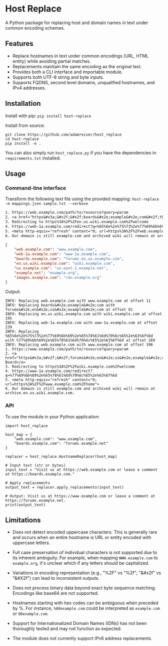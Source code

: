 # Host Replace

A Python package for replacing host and domain names in text under common encoding schemes.

## Features

- Replace hostnames in text under common encodings (URL, HTML entity) while avoiding partial matches.
- Replacements maintain the same encoding as the original text.
- Provides both a CLI interface and importable module.
- Supports both UTF-8 string and byte inputs.
- Supports FQDNS, second level domains, unqualified hostnames, and IPv4 addresses.

## Installation

Install with pip: `pip install host-replace`

Install from source:
```
git clone https://github.com/adamreiser/host_replace
cd host-replace
pip install -e .
```

You can also simply run `host_replace.py` if you have the dependencies in `requirements.txt` installed.

## Usage

### Command-line interface

Transform the following text file using the provided mapping: `host-replace -m mappings.json sample.txt --verbose`

```sample.txt
1. https://web.example.com/path/to/resource?query=param
2. <a href="https&#x3a;&#x2f;&#x2f;boards&#x2e;example&#x2e;com&#x2f;thread&#x2f;123">Discussion Board</a>
3. Redirecting to https%3A%2F%2Fen.us.wiki.example.com%2Fwelcome
4. https://web-1a.example.com/redirect?q=%65%6e%2e%75%73%2e%77%69%6b%69%2e%65%78%61%6d%70%6c%65%2e%63%6f%6d
5. <meta http-equiv="refresh" content="0; url=https%3A%2F%2Fweb.example.com%2Fhome">
6. Our domain is still example.com and archived wiki will remain at archive.en.us.wiki.example.com.
```

```mappings.json
{
    "web.example.com": "www.example.com",
    "web-1a.example.com": "www-1a.example.com",
    "boards.example.com": "forums.en.us.example.com",
    "en.us.wiki.example.com": "wiki.example.com",
    "us.example.com": "us-east-1.example.net",
    "example.net": "example.org",
    "images.example.com": "cdn.example.org"
}
```

Output:
```
INFO: Replacing web.example.com with www.example.com at offset 11
INFO: Replacing boards&#x2e;example&#x2e;com with forums&#x2e;en&#x2e;us&#x2e;example&#x2e;com at offset 91
INFO: Replacing en.us.wiki.example.com with wiki.example.com at offset 195
INFO: Replacing web-1a.example.com with www-1a.example.com at offset 239
INFO: Replacing %65%6e%2e%75%73%2e%77%69%6b%69%2e%65%78%61%6d%70%6c%65%2e%63%6f%6d with %77%69%6b%69%2e%65%78%61%6d%70%6c%65%2e%63%6f%6d at offset 269
INFO: Replacing web.example.com with www.example.com at offset 396
1. https://www.example.com/path/to/resource?query=param
2. <a href="https&#x3a;&#x2f;&#x2f;forums&#x2e;en&#x2e;us&#x2e;example&#x2e;com&#x2f;thread&#x2f;123">Discussion Board</a>
3. Redirecting to https%3A%2F%2Fwiki.example.com%2Fwelcome
4. https://www-1a.example.com/redirect?q=%77%69%6b%69%2e%65%78%61%6d%70%6c%65%2e%63%6f%6d
5. <meta http-equiv="refresh" content="0; url=https%3A%2F%2Fwww.example.com%2Fhome">
6. Our domain is still example.com and archived wiki will remain at archive.en.us.wiki.example.com.
```

### API

To use the module in your Python application:

```python3
import host_replace

host_map = {
    "web.example.com": "www.example.com",
    "boards.example.com": "forums.example.net"
}

replacer = host_replace.HostnameReplacer(host_map)

# Input text (str or bytes)
input_text = "Visit us at https://web.example.com or leave a comment at https://boards.example.com."

# Apply replacements
output_text = replacer.apply_replacements(input_text)

# Output: Visit us at https://www.example.com or leave a comment at https://forums.example.net.
print(output_text)
```

## Limitations

- Does not detect encoded uppercase characters. This is generally rare and occurs when an entire hostname is URL or entity encoded with uppercase letters.

- Full case preservation of individual characters is not supported due to its inherent ambiguity. For example, when mapping `WWW.example.com` to `example.org`, it's unclear which if any letters should be capitalized.

- Variations in encoding representation (e.g., "%2F" vs "%2f"; "&#x2f" vs "&#X2f") can lead to inconsistent outputs.

- Does not process binary data beyond exact byte sequence matching. Encodings like base64 are not supported.

- Hostnames starting with hex codes can be ambiguous when preceded by %. For instance, `%00example.com` could be interpreted as `example.com` or `00example.com`.

- Support for Internationalized Domain Names (IDNs) has not been thoroughly tested and may not function as expected.

- The module does not currently support IPv6 address replacements.
